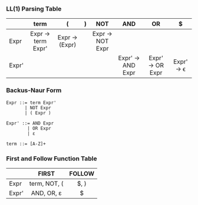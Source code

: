 ### LL(1) Parsing Table

|       |        term       |       (       | ) |       NOT       |        AND       |        OR       |     $     |
|-------|:-----------------:|:-------------:|:-:|:---------------:|:----------------:|:---------------:|:---------:|
|  Expr | Expr → term Expr' | Expr → (Expr) |   | Expr → NOT Expr |                  |                 |           |
| Expr' |                   |               |   |                 | Expr' → AND Expr | Expr' → OR Expr | Expr' → ϵ |

### Backus-Naur Form
```
Expr ::= term Expr'
       | NOT Expr
       | ( Expr )
		
Expr' ::= AND Expr
        | OR Expr
        | ε

term ::= [A-Z]+
```

### First and Follow Function Table
|       |     FIRST    | FOLLOW |
|-------|:------------:|:------:|
|  Expr | term, NOT, ( |  $, )  |
| Expr' | AND, OR, ε   | $      |
